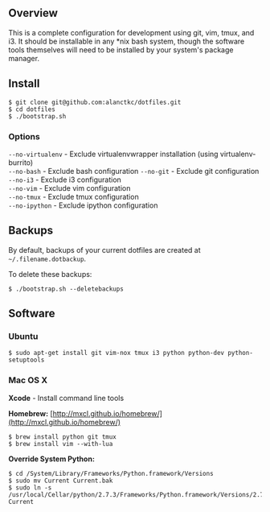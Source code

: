 ## Overview

This is a complete configuration for development using git, vim, tmux, and i3. It should be installable in any *nix bash system, though the software tools themselves will need to be installed by your system's package manager.

## Install

    $ git clone git@github.com:alanctkc/dotfiles.git
    $ cd dotfiles
    $ ./bootstrap.sh

### Options

`--no-virtualenv` - Exclude virtualenvwrapper installation (using virtualenv-burrito)  
`--no-bash` - Exclude bash configuration
`--no-git` - Exclude git configuration  
`--no-i3` - Exclude i3 configuration  
`--no-vim` - Exclude vim configuration  
`--no-tmux` - Exclude tmux configuration  
`--no-ipython` - Exclude ipython configuration  

## Backups

By default, backups of your current dotfiles are created at `~/.filename.dotbackup`.

To delete these backups:

    $ ./bootstrap.sh --deletebackups

## Software

### Ubuntu

    $ sudo apt-get install git vim-nox tmux i3 python python-dev python-setuptools

### Mac OS X

**Xcode** - Install command line tools

**Homebrew:** [http://mxcl.github.io/homebrew/](http://mxcl.github.io/homebrew/)

    $ brew install python git tmux
    $ brew install vim --with-lua

**Override System Python:**

    $ cd /System/Library/Frameworks/Python.framework/Versions
    $ sudo mv Current Current.bak
    $ sudo ln -s /usr/local/Cellar/python/2.7.3/Frameworks/Python.framework/Versions/2.7 Current
